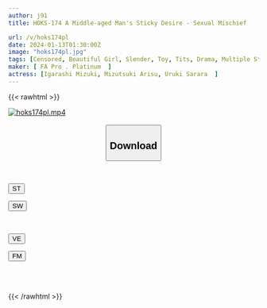 ```yaml
---
author: j91
title: HOKS-174 A Middle-aged Man's Sticky Desire - Sexual Mischief

url: /v/hoks174pl
date: 2024-01-13T01:30:00Z
image: "hoks174pl.jpg"
tags: [Censored, Beautiful Girl, Slender, Toy, Tits, Drama, Multiple Story	]
maker: [ FA Pro . Platinum  ]
actress: [Igarashi Mizuki, Mizutsuki Arisu, Uruki Sarara  ]
---
```



{{< rawhtml >}}

<div class="video" data-videoid="DeyJP6d09Ks6Vk">
    <a href="javascript:;">
        <img src="/v/hoks174pl/hoks174pl.jpg" width="WIDTH" height="HEIGHT" alt="hoks174pl.mp4" loading="lazy">
    </a>
</div>

<script type="text/javascript" src="https://j91.asia/asset/on-demand-st.js"></script>

<br>
  <link rel="stylesheet" href="https://j91.asia/asset/bs5.css">
  
  <center>
  <button class="btn btn-primary" type="button" data-bs-toggle="collapse" data-bs-target=".multi-collapse" aria-expanded="false" aria-controls="multiCollapseExample1 multiCollapseExample2"><h2>Download</h2></button></center>
</p>
<div class="row">
  <div class="col">
    <div class="collapse multi-collapse" id="multiCollapseExample1">
      <div class="card card-body">
	      	      <br>
<div class="buttons">  
<p><a href="https://streamtape.to/v/DeyJP6d09Ks6Vk" target="_blank"><button class="btn-hover color-3"><i class="fa fa-download"></i> ST</button></a></p>
<p><a href="https://flaswish.com/x6hpy5sw4r7s" target="_blank"><button class="btn-hover color-2"><i class="fa fa-download"></i> SW</button></a></p></div>
    </div>
  </div>
</div>
  <div class="col">
    <div class="collapse multi-collapse" id="multiCollapseExample2">
      <div class="card card-body">
	      <br>
<div class="buttons">
<p><a href="javascript:;" target="_blank"><button class="btn-hover color-9"><i class="fa fa-download"></i> VE</button></a></p>
<p><a href="javascript:;" target="_blank"><button class="btn-hover color-8"><i class="fa fa-download"></i> FM</button></a></p></div>
<br><br>
      </div>
    </div>
  </div>
</div>

{{< /rawhtml >}}
